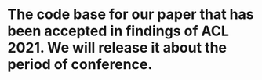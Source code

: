 # The code base for our paper that has been accepted in findings of ACL 2021. We will release it about the period of conference.
